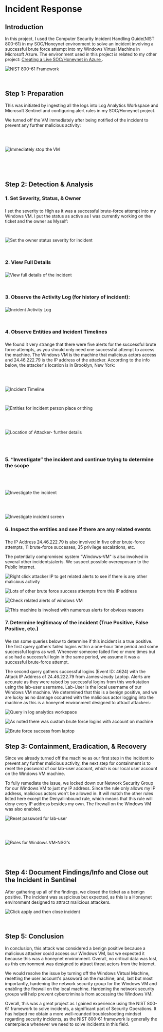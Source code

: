 # Incident Response

## Introduction
In this project, I used the Computer Security Incident Handling Guide(NIST 800-61) in my SOC/Honeynet environment to solve an incident involving a successful brute force attempt into my Windows Virtual Machine in Microsoft Azure. The environment used in this project is related to my other project: [Creating a Live SOC/Honeynet in Azure ](https://github.com/James-Jeudy/SOC-Honeynet-Azure).

![NIST 800-61 Framework](https://github.com/James-Jeudy/Incident-Response/assets/160562010/63fb401a-8a87-4293-9c9d-d5cbedb5f2f7)

<br>


## Step 1: Preparation
This was initiated by ingesting all the logs into Log Analytics Workspace and Microsoft Sentinel and configuring alert rules in my SOC/Honeynet project.

We turned off the VM immediately after being notified of the incident to prevent any further malicious activity: <br>

<br>

<br>


![Immediately stop the VM](https://github.com/James-Jeudy/Incident-Response/assets/160562010/a7b25b6e-a034-4e93-ba05-5f2b4dc6fd3e) <br>

<br>

<br>

<br> 

## Step 2: Detection & Analysis

<h3>1. Set Severity, Status, & Owner<h3></h3>

I set the severity to High as it was a successful brute-force attempt into my Windows VM. I put the status as active as I was currently working on the ticket and the owner as Myself:

<br>

![Set the owner status   severity for incident](https://github.com/James-Jeudy/Incident-Response/assets/160562010/d6a28555-52fc-4fff-a717-8170c46beeac)

<br> 

<h3>2. View Full Details<h3></h3>

![View full details of the incident](https://github.com/James-Jeudy/Incident-Response/assets/160562010/6b74c7a6-6165-4b94-af83-f459d2ff983d)


<br>


 <h3> 3. Observe the Activity Log (for history of incident):<h3></h3>

![Incident Activity Log](https://github.com/James-Jeudy/Incident-Response/assets/160562010/7b3eae0a-c9d2-4e13-922a-df3b47220eb9)

<br>

<h3> 4. Observe Entities and Incident Timelines<h3></h3>

We found it very strange that there were five alerts for the successful brute force attempts, as you should only need one successful attempt to access the machine. The Windows VM is the machine that malicious actors access and 24.46.222.79 is the IP address of the attacker. According to the info below, the attacker's location is in Brooklyn, New York:

<br>

<br>



![Incident Timeline](https://github.com/James-Jeudy/Incident-Response/assets/160562010/f143c3b1-6ec2-4bb1-ac8a-836b6b3e27a9)

<br>

![Entities for incident person place or thing](https://github.com/James-Jeudy/Incident-Response/assets/160562010/091d9f00-8d08-4084-9380-0a77aac0856c)

<br> 

<br>


![Location of Attacker- further details](https://github.com/James-Jeudy/Incident-Response/assets/160562010/1a24c491-d531-46f3-be28-147ebaeeabb2)

<br>

<br>

<h3>5. “Investigate” the incident and continue trying to determine the scope<h3></h3>

<br>

<br>

![Investigate the incident](https://github.com/James-Jeudy/Incident-Response/assets/160562010/07beacc7-296a-4537-aeeb-6017c27fabdc)

<br>

<br>


![Investigate incident screen](https://github.com/James-Jeudy/Incident-Response/assets/160562010/557d53b1-05c7-4e2c-a2b8-f9f99aadf284)

<h3>6. Inspect the entities and see if there are any related events<h3></h3>

The IP Address 24.46.222.79 is also involved in five other brute-force attempts, 11 brute-force successes, 35 privilege escalations, etc. 

The potentially compromised system "Windows-VM" is also involved in several other incidents/alerts. We suspect possible overexposure to the Public Internet.

![Right click attacker IP to get related alerts to see if there is any other malicious activity](https://github.com/James-Jeudy/Incident-Response/assets/160562010/18ec758c-6a56-4362-9471-91c40c40e55d)

![Lots of other brute force success   attempts from this IP address](https://github.com/James-Jeudy/Incident-Response/assets/160562010/330021c1-139f-41b3-8a48-c6d9f17dc4d6)

![Check related alerts of windows VM](https://github.com/James-Jeudy/Incident-Response/assets/160562010/bb246031-2965-4e61-bec4-77e044bafd37)

![This machine is involved with numerous alerts for obvious reasons](https://github.com/James-Jeudy/Incident-Response/assets/160562010/a0401fdb-1198-478d-bdcd-b77d541cdb61)

<h3>7. Determine legitimacy of the incident (True Positive, False Positive, etc.)<h3></h3>



We ran some queries below to determine if this incident is a true positive. The first query gathers failed logins within a one-hour time period and some successful logins as well. Whenever someone failed five or more times but also had a successful login in the same period, we assume it was a successful brute-force attempt. 

The second query gathers successful logins (Event ID: 4624) with the Attack IP Address of 24.46.222.79 from James-Jeudy Laptop. Alerts are accurate as they were raised by successful logins from this workstation using the lab-user username. Lab-User is the local username of our Windows VM machine. We determined that this is a benign positive, and we are lucky as no damage occurred with the malicious actor logging into the machine as this is a honeynet environment designed to attract attackers:

![Query in log analytics workspace](https://github.com/James-Jeudy/Incident-Response/assets/160562010/a7bdd65a-e4cc-40ad-8a9f-9f3f3343602f)

![As noted there was custom brute force logins with account on machine](https://github.com/James-Jeudy/Incident-Response/assets/160562010/3d976e3e-5580-4c6e-a9b9-6a1498047a0c)

![Brute force success from laptop](https://github.com/James-Jeudy/Incident-Response/assets/160562010/88bae0d4-83ad-4c71-86a5-5a05d69fec4d)

## Step 3: Containment, Eradication, & Recovery

Since we already turned off the machine as our first step in the incident to prevent any further malicious activity, the next step for containment is to reset the password of our lab-user account, which is our local user account on the Windows VM machine. 

To fully remediate the issue, we locked down our Network Security Group for our Windows VM to just my IP address. Since the rule only allows my IP address, malicious actors won't be allowed in. It will match the other rules listed here except the Denyallinbound rule, which means that this rule will deny every IP address besides my own. The firewall on the Windows VM was also enabled. 

        
![Reset password for lab-user](https://github.com/James-Jeudy/Incident-Response/assets/160562010/9ba7b46b-d4fd-402b-9849-698f9822bc3e)

<br>

<br>


![Rules for Windows VM-NSG's](https://github.com/James-Jeudy/Incident-Response/assets/160562010/6209f9f3-d70a-4de0-9238-51ffe9784821)

<br>

<br>

## Step 4: Document Findings/Info and Close out the Incident in Sentinel

After gathering up all of the findings, we closed the ticket as a benign positive. The incident was suspicious but expected, as this is a Honeynet environment designed to attract malicious attackers.

![Click apply and then close incident](https://github.com/James-Jeudy/Incident-Response/assets/160562010/433a7467-c4fa-4e18-86b5-84ee8455ee35)

<br>

## Step 5: Conclusion

In conclusion, this attack was considered a benign positive because a malicious attacker could access our Windows VM, but we expected it because this was a honeynet environment. Overall, no critical data was lost, as this environment was designed to attract threat actors from the Internet.

We would resolve the issue by turning off the Windows Virtual Machine, resetting the user account's password on the machine, and, last but most importantly, hardening the network security group for the Windows VM and enabling the firewall on the local machine. Hardening the network security groups will help prevent cybercriminals from accessing the Windows VM.  

Overall, this was a great project as I gained experience using the NIST 800-61 framework to solve incidents, a significant part of Security Operations. It has helped me obtain a more well-rounded troubleshooting mindset regarding security incidents, as the NIST 800-61 framework is generally the centerpiece whenever we need to solve incidents in this field. 
